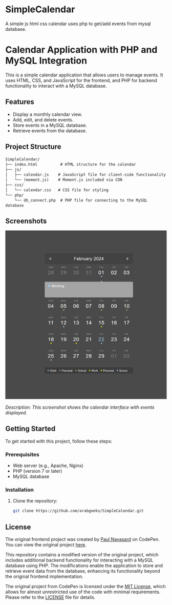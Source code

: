 # SimpleCalendar

A simple js html css calendar uses php to get/add events from mysql database.

# Calendar Application with PHP and MySQL Integration

This is a simple calendar application that allows users to manage events. It uses HTML, CSS, and JavaScript for the frontend, and PHP for backend functionality to interact with a MySQL database.

## Features

- Display a monthly calendar view.
- Add, edit, and delete events.
- Store events in a MySQL database.
- Retrieve events from the database.

## Project Structure

```
SimpleCalendar/
├── index.html          # HTML structure for the calendar
├── js/
│   ├── calendar.js    # JavaScript file for client-side functionality
│   └── (moment.js)    # Moment.js included via CDN
├── css/
│   └── calendar.css   # CSS file for styling
└── php/
    └── db_connect.php  # PHP file for connecting to the MySQL database
```

## Screenshots

![Calendar Interface](screenshots/1.png)

_Description: This screenshot shows the calendar interface with events displayed._

## Getting Started

To get started with this project, follow these steps:

### Prerequisites

- Web server (e.g., Apache, Nginx)
- PHP (version 7 or later)
- MySQL database

### Installation

1. Clone the repository:

   ```bash
   git clone https://github.com/arabgeeks/SimpleCalendar.git
   ```

 ## License

The original frontend project was created by [Paul Navasard](https://codepen.io/peanav) on CodePen. You can view the original project [here](https://codepen.io/peanav/pen/xxKWzG).

This repository contains a modified version of the original project, which includes additional backend functionality for interacting with a MySQL database using PHP. The modifications enable the application to store and retrieve event data from the database, enhancing its functionality beyond the original frontend implementation.

The original project from CodePen is licensed under the [MIT License](https://opensource.org/licenses/MIT), which allows for almost unrestricted use of the code with minimal requirements. Please refer to the [LICENSE](LICENSE) file for details.

